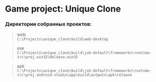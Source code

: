 # Game project: Unique Clone

### Директории собранных проектов:
> web  
`C:\Projects\unique_clone\build\web-desktop`

> exe  
`C:\Projects\unique_clone\build\jsb-default\frameworks\runtime-src\proj.win32\Release.win32`

> apk  
`C:\Projects\unique_clone\build\jsb-default\frameworks\runtime-src\proj.android-studio\app\build\outputs\apk\release`
